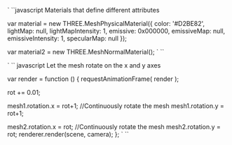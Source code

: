 

` ``javascript
Materials that define different attributes

var material = new THREE.MeshPhysicalMaterial({
  color: '#D2BE82',
  lightMap: null,
  lightMapIntensity: 1,
  emissive: 0x000000,
  emissiveMap: null,
  emissiveIntensity: 1,
  specularMap: null
});

var material2 = new THREE.MeshNormalMaterial();
` ``


` `` javascript
Let the mesh rotate on the x and y axes

var render = function () {
  requestAnimationFrame( render );

  rot += 0.01;

  mesh1.rotation.x = rot+1; //Continuously rotate the mesh
  mesh1.rotation.y = rot+1;

  mesh2.rotation.x = rot; //Continuously rotate the mesh
  mesh2.rotation.y = rot;
    renderer.render(scene, camera);
};
` ``
